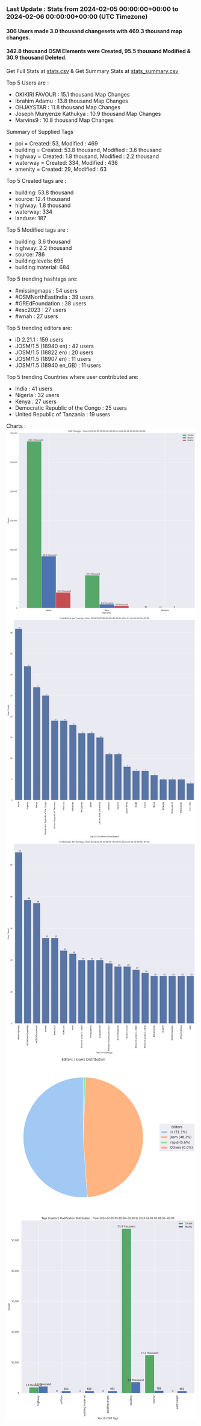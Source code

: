### Last Update : Stats from 2024-02-05 00:00:00+00:00 to 2024-02-06 00:00:00+00:00 (UTC Timezone)

#### 306 Users made 3.0 thousand changesets with 469.3 thousand map changes.
#### 342.8 thousand OSM Elements were Created, 95.5 thousand Modified & 30.9 thousand Deleted.
Get Full Stats at [stats.csv](/stats/hotosm/Daily/stats.csv)
 & Get Summary Stats at [stats_summary.csv](/stats/hotosm/Daily/stats_summary.csv)

Top 5 Users are : 
- OKIKIRI FAVOUR : 15.1 thousand Map Changes
- Ibrahim Adamu : 13.8 thousand Map Changes
- OHJAYSTAR : 11.8 thousand Map Changes
- Joseph Munyenze Kathukya : 10.9 thousand Map Changes
- Marvins9 : 10.8 thousand Map Changes

Summary of Supplied Tags
- poi = Created: 53, Modified : 469
- building = Created: 53.8 thousand, Modified : 3.6 thousand
- highway = Created: 1.8 thousand, Modified : 2.2 thousand
- waterway = Created: 334, Modified : 436
- amenity = Created: 29, Modified : 63


Top 5 Created tags are :
- building: 53.8 thousand
- source: 12.4 thousand
- highway: 1.8 thousand
- waterway: 334
- landuse: 187


Top 5 Modified tags are :
- building: 3.6 thousand
- highway: 2.2 thousand
- source: 786
- building:levels: 695
- building:material: 684


Top 5 trending hashtags are:
- #missingmaps : 54 users
- #OSMNorthEastIndia : 39 users
- #GREdFoundation : 38 users
- #esc2023 : 27 users
- #wnah : 27 users


Top 5 trending editors are:
- iD 2.21.1 : 159 users
- JOSM/1.5 (18940 en) : 42 users
- JOSM/1.5 (18822 en) : 20 users
- JOSM/1.5 (18907 en) : 11 users
- JOSM/1.5 (18940 en_GB) : 11 users


Top 5 trending Countries where user contributed are:
- India : 41 users
- Nigeria : 32 users
- Kenya : 27 users
- Democratic Republic of the Congo : 25 users
- United Republic of Tanzania : 19 users


 Charts : 
![Alt text](./stats_osm_changes.png) 
![Alt text](./stats_users_per_country.png) 
![Alt text](./stats_users_per_hashtag.png) 
![Alt text](./stats_editors_pie_chart.png) 
![Alt text](./stats_tags.png) 
